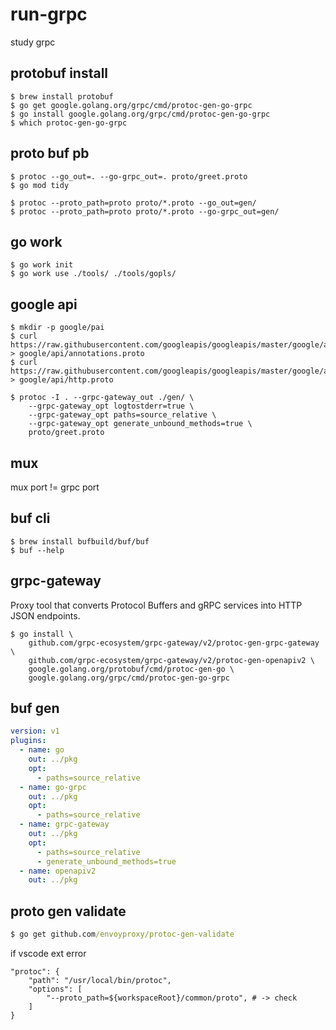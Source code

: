# run-grpc
study grpc

## protobuf install
``` console
$ brew install protobuf
$ go get google.golang.org/grpc/cmd/protoc-gen-go-grpc
$ go install google.golang.org/grpc/cmd/protoc-gen-go-grpc
$ which protoc-gen-go-grpc
```

## proto buf pb
``` console
$ protoc --go_out=. --go-grpc_out=. proto/greet.proto
$ go mod tidy
```
``` console
$ protoc --proto_path=proto proto/*.proto --go_out=gen/
$ protoc --proto_path=proto proto/*.proto --go-grpc_out=gen/
```

## go work
``` console
$ go work init
$ go work use ./tools/ ./tools/gopls/
```

## google api
``` console
$ mkdir -p google/pai
$ curl https://raw.githubusercontent.com/googleapis/googleapis/master/google/api/annotations.proto > google/api/annotations.proto
$ curl https://raw.githubusercontent.com/googleapis/googleapis/master/google/api/http.proto > google/api/http.proto
```
``` console
$ protoc -I . --grpc-gateway_out ./gen/ \
    --grpc-gateway_opt logtostderr=true \
    --grpc-gateway_opt paths=source_relative \
    --grpc-gateway_opt generate_unbound_methods=true \
    proto/greet.proto
```

## mux
mux port != grpc port

## buf cli
``` console
$ brew install bufbuild/buf/buf
$ buf --help
```

## grpc-gateway
Proxy tool that converts Protocol Buffers and gRPC services into HTTP JSON endpoints.

``` console
$ go install \
    github.com/grpc-ecosystem/grpc-gateway/v2/protoc-gen-grpc-gateway \
    github.com/grpc-ecosystem/grpc-gateway/v2/protoc-gen-openapiv2 \
    google.golang.org/protobuf/cmd/protoc-gen-go \
    google.golang.org/grpc/cmd/protoc-gen-go-grpc
```

## buf gen
``` yaml
version: v1
plugins:
  - name: go
    out: ../pkg
    opt:
      - paths=source_relative
  - name: go-grpc
    out: ../pkg
    opt:
      - paths=source_relative
  - name: grpc-gateway
    out: ../pkg
    opt:
      - paths=source_relative
      - generate_unbound_methods=true
  - name: openapiv2
    out: ../pkg
```

## proto gen validate
``` cmd
$ go get github.com/envoyproxy/protoc-gen-validate
```

if vscode ext error
```
"protoc": {
    "path": "/usr/local/bin/protoc",
    "options": [
        "--proto_path=${workspaceRoot}/common/proto", # -> check
    ]
}
```